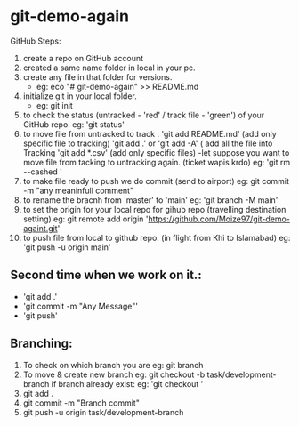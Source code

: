 # git-demo-again
GitHub Steps:

1) create a repo on GitHub account
2) created a same name folder in local in your pc.
3) create any file in that folder for versions.
	- eg: eco "# git-demo-again" >> README.md
4) initialize git in your local folder.
	- eg: git init
5) to check the status (untracked - 'red' / track file - 'green') of your GitHub repo.
	eg: 'git status'
6) to move file from untracked to track .
	 'git add README.md' (add only specific file to tracking)
	 'git add .' or 'git add -A' ( add all the file into Tracking
	 'git add *.csv' (add only specific files)
 	-let suppose you want to move file from tacking to untracking again. (ticket wapis krdo)
		eg: 'git rm --cashed <file>'
7) to make file ready to push we do commit (send to airport)
	eg: git commit -m "any meaninfull comment"
8) to rename the bracnh from 'master' to 'main'
	eg: 'git branch -M main'
9) to set the origin for your local repo for gihub repo (travelling destination setting)
	eg: git remote add origin 'https://github.com/Moize97/git-demo-againt.git'
10) to push file from local to github repo. (in flight from Khi to Islamabad)
	eg: 'git push -u origin main'





## Second time when we work on it.:
- 'git add .'
- 'git commit -m "Any Message"'
- 'git push'

## Branching:

1) To check on which branch you are 
	eg: git branch
2) To move & create new branch 
	eg: git checkout -b task/development-branch 
	if branch already exist: 
		eg: 'git checkout <Bracnh-name>'
3) git add .
4) git commit -m "Branch commit"
5) git push -u origin task/development-branch